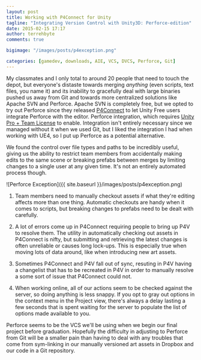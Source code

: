 ```yaml
---
layout: post
title: Working with P4Connect for Unity
tagline: "Integrating Version Control with Unity3D: Perforce-edition"
date: 2015-02-15 17:17
author: terrehbyte
comments: true

bigimage: "/images/posts/p4exception.png"

categories: [gamedev, downloads, AIE, VCS, DVCS, Perforce, Git]
---
```


My classmates and I only total to around 20 people that need to touch the depot, but everyone's distaste towards merging *anything* (even scripts, text files, you name it) and its inability to gracefully deal with large binaries pushed us away from Git and towards more centralized solutions like Apache SVN and Perforce. Apache SVN is completely free, but we opted to try out Perforce since they released [P4Connect](http://www.perforce.com/perforce/doc.current/manuals/p4connectguide/index.html) to let Unity Free users integrate Perforce with the editor. Perforce integration, which requires [Unity Pro + Team License](http://docs.unity3d.com/Manual/Versioncontrolintegration.html) to enable. Integration isn't entirely necessary since we managed without it when we used Git, but I liked the integration I had when working with UE4, so I put up Perforce as a potential alternative.

We found the control over file types and paths to be incredibly useful, giving us the ability to restrict team members from accidentally making edits to the same scene or breaking prefabs between merges by limiting changes to a single user at any given time. It's not an entirely automated process though.  

![Perforce Exception]({{ site.baseurl }}/images/posts/p4exception.png)

1. Team members need to manually checkout assets if what they're editing affects more than one thing. Automatic checkouts are handy when it comes to scripts, but breaking changes to prefabs need to be dealt with carefully.

2. A lot of errors come up in P4Connect requiring people to bring up P4V to resolve them. The utility in automatically checking out assets in P4Connect is nifty, but submitting and retrieving the latest changes is often unreliable or causes long lock-ups. This is especially true when moving lots of data around, like when introducing new art assets.

3. Sometimes P4Connect and P4V fall out of sync, resuting in P4V having a changelist that has to be recreated in P4V in order to manually resolve a some sort of issue that P4Connect could not.

4. When working online, all of our actions seem to be checked against the server, so doing anything is less snappy. If you opt to gray out options in the context menu in the Project view, there's always a delay lasting a few seconds that is spent waiting for the server to populate the list of options made available to you.

Perforce seems to be the VCS we'll be using when we begin our final project before graduation. Hopefully the difficulty in adjusting to Perforce from Git will be a smaller pain than having to deal with any troubles that come from sym-linking in our manually versioned art assets in Dropbox and our code in a Git repository.  